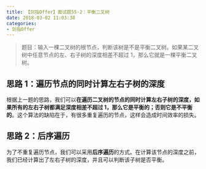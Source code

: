 ```yaml
---
title: 【剑指Offer】面试题55-2：平衡二叉树
date: 2018-03-02 11:03:38
categories:
- 剑指Offer
---
```


> 题目：输入一棵二叉树的根节点，判断该树是不是平衡二叉树。如果某二叉树中任意节点的左、右子树的深度相差不超过 1，那么它就是一棵平衡二叉树。

## 思路 1：遍历节点的同时计算左右子树的深度

根据上一题的思路，我们可以**在遍历二叉树的节点的同时计算左右子树的深度，如果所有的左右子树都满足深度相差不超过 1，那么它是平衡的；否则它是不平衡的**。这个算法的缺陷在于，有很多重复遍历的节点，这样会造成时间效率的损失。

## 思路 2：后序遍历

为了不重复遍历节点，我们可以采用**后序遍历**的方式。在计算该节点的深度之前，我们已经计算出了左右子树的深度，并且可以判断该子树是否平衡。